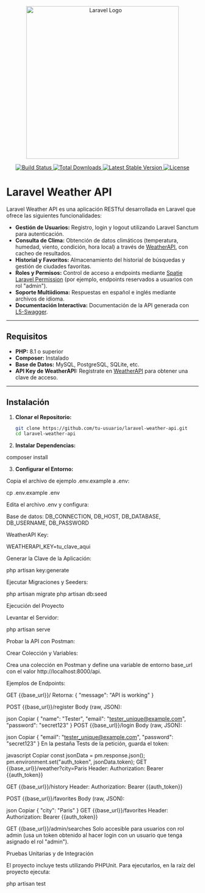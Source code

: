 <p align="center">
  <a href="https://laravel.com" target="_blank">
    <img src="https://raw.githubusercontent.com/laravel/art/master/logo-lockup/5%20SVG/2%20CMYK/1%20Full%20Color/laravel-logolockup-cmyk-red.svg" width="400" alt="Laravel Logo">
  </a>
</p>

<p align="center">
  <a href="https://github.com/laravel/framework/actions">
    <img src="https://github.com/laravel/framework/workflows/tests/badge.svg" alt="Build Status">
  </a>
  <a href="https://packagist.org/packages/laravel/framework">
    <img src="https://img.shields.io/packagist/dt/laravel/framework" alt="Total Downloads">
  </a>
  <a href="https://packagist.org/packages/laravel/framework">
    <img src="https://img.shields.io/packagist/v/laravel/framework" alt="Latest Stable Version">
  </a>
  <a href="https://packagist.org/packages/laravel/framework">
    <img src="https://img.shields.io/packagist/l/laravel/framework" alt="License">
  </a>
</p>

# Laravel Weather API

Laravel Weather API es una aplicación RESTful desarrollada en Laravel que ofrece las siguientes funcionalidades:

- **Gestión de Usuarios:** Registro, login y logout utilizando Laravel Sanctum para autenticación.
- **Consulta de Clima:** Obtención de datos climáticos (temperatura, humedad, viento, condición, hora local) a través de [WeatherAPI](https://www.weatherapi.com/), con cacheo de resultados.
- **Historial y Favoritos:** Almacenamiento del historial de búsquedas y gestión de ciudades favoritas.
- **Roles y Permisos:** Control de acceso a endpoints mediante [Spatie Laravel Permission](https://spatie.be/docs/laravel-permission) (por ejemplo, endpoints reservados a usuarios con rol "admin").
- **Soporte Multiidioma:** Respuestas en español e inglés mediante archivos de idioma.
- **Documentación Interactiva:** Documentación de la API generada con [L5-Swagger](https://github.com/DarkaOnLine/L5-Swagger).

---

## Requisitos

- **PHP:** 8.1 o superior  
- **Composer:** Instalado  
- **Base de Datos:** MySQL, PostgreSQL, SQLite, etc.  
- **API Key de WeatherAPI:** Regístrate en [WeatherAPI](https://www.weatherapi.com/) para obtener una clave de acceso.

---

## Instalación

1. **Clonar el Repositorio:**

   ```bash
   git clone https://github.com/tu-usuario/laravel-weather-api.git
   cd laravel-weather-api

2. **Instalar Dependencias:**

composer install

3. **Configurar el Entorno:**

Copia el archivo de ejemplo .env.example a .env:

cp .env.example .env

Edita el archivo .env y configura:

Base de datos: DB_CONNECTION, DB_HOST, DB_DATABASE, DB_USERNAME, DB_PASSWORD

WeatherAPI Key:

WEATHERAPI_KEY=tu_clave_aqui

Generar la Clave de la Aplicación:

php artisan key:generate

Ejecutar Migraciones y Seeders:

php artisan migrate
php artisan db:seed

Ejecución del Proyecto

Levantar el Servidor:

php artisan serve

Probar la API con Postman:

Crear Colección y Variables:

Crea una colección en Postman y define una variable de entorno base_url con el valor http://localhost:8000/api.

Ejemplos de Endpoints:

GET {{base_url}}/
Retorna: { "message": "API is working" }

POST {{base_url}}/register
Body (raw, JSON):

json
Copiar
{
  "name": "Tester",
  "email": "tester_unique@example.com",
  "password": "secret123"
}
POST {{base_url}}/login
Body (raw, JSON):

json
Copiar
{
  "email": "tester_unique@example.com",
  "password": "secret123"
}
En la pestaña Tests de la petición, guarda el token:

javascript
Copiar
const jsonData = pm.response.json();
pm.environment.set("auth_token", jsonData.token);
GET {{base_url}}/weather?city=Paris
Header: Authorization: Bearer {{auth_token}}

GET {{base_url}}/history
Header: Authorization: Bearer {{auth_token}}

POST {{base_url}}/favorites
Body (raw, JSON):

json
Copiar
{ "city": "Paris" }
GET {{base_url}}/favorites
Header: Authorization: Bearer {{auth_token}}

GET {{base_url}}/admin/searches
Solo accesible para usuarios con rol admin (usa un token obtenido al hacer login con un usuario que tenga asignado el rol "admin").

Pruebas Unitarias y de Integración

El proyecto incluye tests utilizando PHPUnit. Para ejecutarlos, en la raíz del proyecto ejecuta:

php artisan test